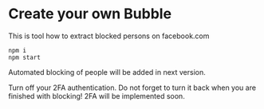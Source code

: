 # Create your own Bubble

This is tool how to extract blocked persons on facebook.com

```
npm i
npm start
```

Automated blocking of people will be added in next version.

Turn off your 2FA authentication. Do not forget to turn it back when you are finished with blocking! 2FA will be implemented soon.
